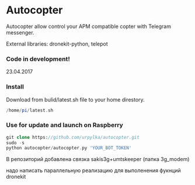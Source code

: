 # Autocopter

Autocopter allow control your APM compatible copter with Telegram messenger.

External libraries:
dronekit-python,
telepot

### Code in development! ###
23.04.2017

### Install ###
Download from bulid/latest.sh file to your home direstory.
```php
/home/pi/latest.sh
```
### Use for update and launch on Raspberry ###
```php
git clone https://github.com/urpylka/autocopter.git
sudo -s
python autocopter/autocopter.py 'YOUR_BOT_TOKEN'
```

В репозиторий добавлена связка sakis3g+umtskeeper (папка 3g_modem)

надо написать параллельную реализацию для выполенения фукнций dronekit
